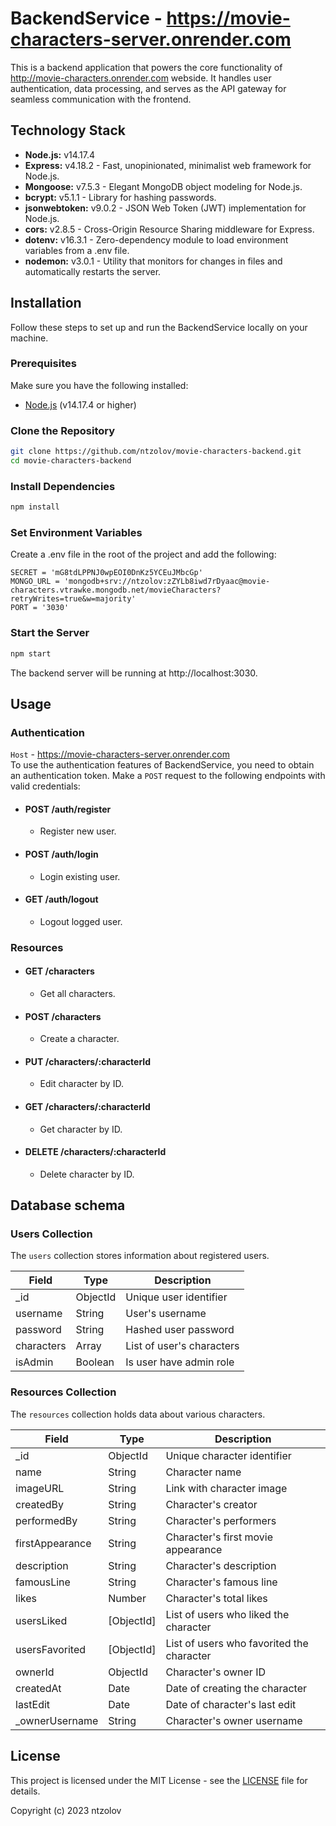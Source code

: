 # BackendService - https://movie-characters-server.onrender.com

This is a backend application that powers the core functionality of http://movie-characters.onrender.com webside. It handles user authentication, data processing, and serves as the API gateway for seamless communication with the frontend.

## Technology Stack

- **Node.js:** v14.17.4
- **Express:** v4.18.2 - Fast, unopinionated, minimalist web framework for Node.js.
- **Mongoose:** v7.5.3 - Elegant MongoDB object modeling for Node.js.
- **bcrypt:** v5.1.1 - Library for hashing passwords.
- **jsonwebtoken:** v9.0.2 - JSON Web Token (JWT) implementation for Node.js.
- **cors:** v2.8.5 - Cross-Origin Resource Sharing middleware for Express.
- **dotenv:** v16.3.1 - Zero-dependency module to load environment variables from a .env file.
- **nodemon:** v3.0.1 - Utility that monitors for changes in files and automatically restarts the server.

## Installation

Follow these steps to set up and run the BackendService locally on your machine.

### Prerequisites

Make sure you have the following installed:

- [Node.js](https://nodejs.org/) (v14.17.4 or higher)

### Clone the Repository

```bash
git clone https://github.com/ntzolov/movie-characters-backend.git
cd movie-characters-backend
```

### Install Dependencies

```bash
npm install
```

### Set Environment Variables

Create a .env file in the root of the project and add the following:

```env
SECRET = 'mG8tdLPPNJ0wpEOI0DnKz5YCEuJMbcGp'
MONGO_URL = 'mongodb+srv://ntzolov:zZYLb8iwd7rDyaac@movie-characters.vtrawke.mongodb.net/movieCharacters?retryWrites=true&w=majority'
PORT = '3030'
```

### Start the Server

```bash
npm start
```

The backend server will be running at http://localhost:3030.

## Usage

### Authentication

`Host` - https://movie-characters-server.onrender.com<BR>
To use the authentication features of BackendService, you need to obtain an authentication token. Make a `POST` request to the following endpoints with valid credentials:

- #### POST /auth/register
  - Register new user.
- #### POST /auth/login
  - Login existing user.
- #### GET /auth/logout
  - Logout logged user.

### Resources

- #### GET /characters
  - Get all characters.
- #### POST /characters
  - Create a character.
- #### PUT /characters/:characterId
  - Edit character by ID.
- #### GET /characters/:characterId
  - Get character by ID.
- ####  DELETE /characters/:characterId
  - Delete character by ID.

## Database schema

### Users Collection

The `users` collection stores information about registered users.

| Field       | Type     | Description               |
|-------------|----------|---------------------------|
| _id         | ObjectId | Unique user identifier    |
| username    | String   | User's username           |
| password    | String   | Hashed user password      |
| characters  | Array    | List of user's characters |
| isAdmin     | Boolean  | Is user have admin role   |

### Resources Collection

The `resources` collection holds data about various characters.

| Field       | Type     | Description               |
|-------------|----------|---------------------------|
| _id         | ObjectId | Unique character identifier|
| name        | String   | Character name             |
| imageURL    | String   | Link with character image |
| createdBy   | String   | Character's creator       |
| performedBy | String   | Character's performers    |
| firstAppearance | String   | Character's first movie appearance |
| description | String   | Character's description   |
| famousLine  | String   | Character's famous line   |
| likes       | Number   | Character's total likes   |
| usersLiked  | [ObjectId] | List of users who liked the character |
| usersFavorited | [ObjectId] | List of users who favorited the character |
| ownerId     | ObjectId | Character's owner ID      |
| createdAt   | Date     | Date of creating the character |
| lastEdit    | Date     | Date of character's last edit |
| _ownerUsername | String   | Character's owner username |

## License

This project is licensed under the MIT License - see the [LICENSE](LICENSE) file for details.

Copyright (c) 2023 ntzolov

